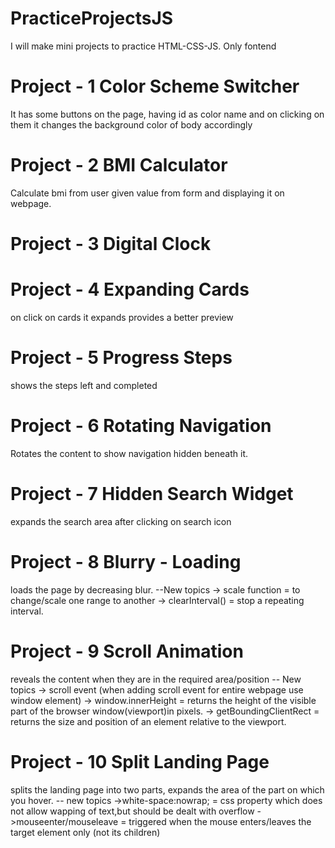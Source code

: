 # PracticeProjectsJS
I will make mini projects to practice HTML-CSS-JS. Only fontend

# Project - 1 Color Scheme Switcher
It has some buttons on the page, having id as color name and on clicking on them it changes the background color of body accordingly

# Project - 2 BMI Calculator
Calculate bmi from user given value from form and displaying it on webpage.

# Project - 3 Digital Clock

# Project - 4 Expanding Cards
on click on cards it expands provides a better preview

# Project - 5 Progress Steps
shows the steps left and completed

# Project - 6 Rotating Navigation
Rotates the content to show navigation hidden beneath it.

# Project - 7 Hidden Search Widget
expands the search area after clicking on search icon

# Project - 8 Blurry - Loading
loads the page by decreasing blur.
--New topics 
    -> scale function = to change/scale one range to another
    -> clearInterval() = stop a repeating interval.

# Project - 9 Scroll Animation
reveals the content when they are in the required area/position
-- New topics
    -> scroll event (when adding scroll event for entire webpage use window element)
    -> window.innerHeight = returns the height of the visible part of the browser window(viewport)in pixels. 
    -> getBoundingClientRect = returns the size and position of an element relative to the viewport.

# Project - 10 Split Landing Page
splits the landing page into two parts, expands the area of the part on which you hover.
-- new topics
    ->white-space:nowrap; = css property which does not allow wapping of text,but should be dealt with overflow
    ->mouseenter/mouseleave = triggered when the mouse enters/leaves the target element only (not its children)